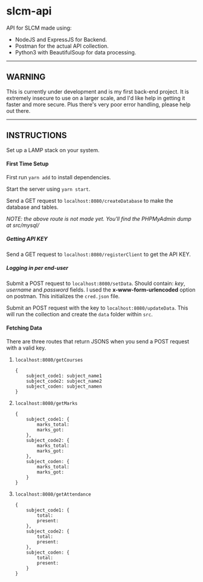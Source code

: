 # slcm-api

API for SLCM made using:
* NodeJS and ExpressJS for Backend.
* Postman for the actual API collection.
* Python3 with BeautifulSoup for data processing.

---

## WARNING

This is currently under development and is my first back-end project.
It is extremely insecure to use on a larger scale, and I'd like help in getting it faster and more secure.
Plus there's very poor error handling, please help out there.

---

## INSTRUCTIONS

Set up a LAMP stack on your system.

#### First Time Setup

First run ```yarn add``` to install dependencies.

Start the server using ```yarn start```.

Send a GET request to ```localhost:8080/createDatabase``` to make the database and tables.

_NOTE: the above route is not made yet. You'll find the PHPMyAdmin dump at src/mysql/_

##### Getting API KEY

Send a GET request to ```localhost:8080/registerClient``` to get the API KEY.

##### Logging in per end-user

Submit a POST request to ```localhost:8080/setData```.
Should contain:  _key_, _username_ and _password_ fields.
I used the __x-www-form-urlencoded__ option on postman.
This initializes the ```cred.json``` file.

Submit an POST request with the key to ```localhost:8080/updateData```.
This will run the collection and create the ```data``` folder within ```src```.

#### Fetching Data

There are three routes that return JSONS when you send a POST request with a valid key.

1. ```localhost:8080/getCourses```
	
	```
	{
		subject_code1: subject_name1
		subject_code2: subject_name2
		subject_coden: subject_namen
	}
	```

2. ```localhost:8080/getMarks```

	```
	{
		subject_code1: {
			marks_total:
			marks_got:
		},
		subject_code2: {
			marks_total:
			marks_got:
		},
		subject_coden: {
			marks_total:
			marks_got:
		}
	}
	```

3. ```localhost:8080/getAttendance```

	```
	{
		subject_code1: {
			total:
			present:
		},
		subject_code2: {
			total:
			present:
		},
		subject_coden: {
			total:
			present:
		}
	}